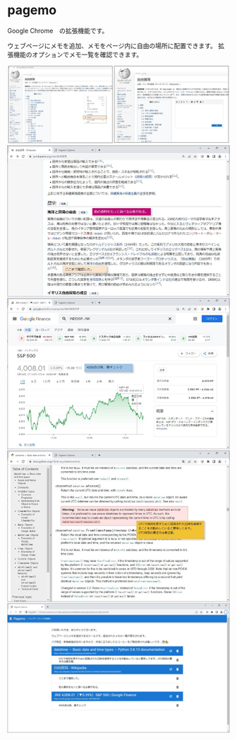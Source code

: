 # pagemo
Google Chrome　の拡張機能です。

ウェブページにメモを追加、メモをページ内に自由の場所に配置できます。
拡張機能のオプションでメモ一覧を確認できます。


![](manual/1.jpg)
![](manual/3.jpg)
![](manual/4.jpg)
![](manual/5.jpg)
![](manual/2.jpg)
